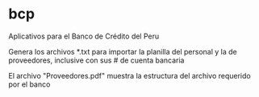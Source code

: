 # bcp
Aplicativos para el Banco de Crédito del Peru

Genera los archivos *.txt para importar la planilla del personal y la de proveedores, inclusive con sus # de cuenta bancaria

El archivo "Proveedores.pdf" muestra la estructura del archivo requerido por el banco
